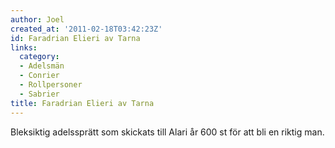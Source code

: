 ```yaml
---
author: Joel
created_at: '2011-02-18T03:42:23Z'
id: Faradrian Elieri av Tarna
links:
  category:
  - Adelsmän
  - Conrier
  - Rollpersoner
  - Sabrier
title: Faradrian Elieri av Tarna
---
```


Bleksiktig adelssprätt som skickats till Alari år 600 st för att bli en riktig man.